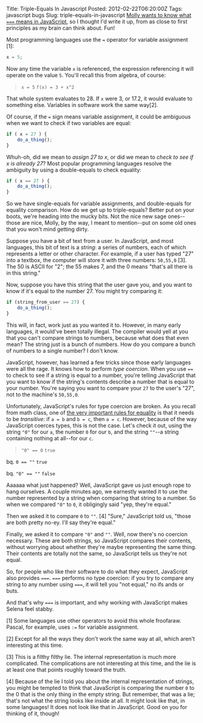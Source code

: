 Title: Triple-Equals In Javascript
Posted: 2012-02-22T06:20:00Z
Tags:
    javascript
    bugs
Slug: triple-equals-in-javascript
[Molly wants to know what `===` means in JavaScript](https://twitter.com/#!/mollyn/status/172187789637586945), so I thought I'd write it up, from as close to first principles as my brain can think about. Fun!

Most programming languages use the `=` operator for variable assignment [1]:

```  JavaScript
x = 5;
```

Now any time the variable `x` is referenced, the expression referencing it will operate on the value `5`. You'll recall this from algebra, of course:

> `x = 5`
`f(x) = 3 + x^2`

That whole system evaluates to 28. If `x` were 3, or 17.2, it would evaluate to something else. Variables in software work the same way[2].

Of course, if the `=` sign means variable assignment, it could be ambiguous when we want to check if two variables are equal:

``` JavaScript
if ( x = 27 ) {
    do_a_thing();
}
```

Whuh-oh, did we mean to _assign 27 to x_, or did we mean to _check to see if x is already 27_? Most popular programming languages resolve the ambiguity by using a double-equals to check equality:

``` JavaScript
if ( x == 27 ) {
    do_a_thing();
}
```

So we have single-equals for variable assignments, and double-equals for equality comparison. How do we get up to triple-equals? Better put on your boots, we're heading into the mucky bits. Not the nice new sage ones--those are nice, Molly, by the way, I meant to mention--put on some old ones that you won't mind getting dirty.

Suppose you have a bit of text from a user. In JavaScript, and most languages, this bit of text is a _string_: a series of numbers, each of which represents a letter or other character. For example, if a user has typed "27" into a textbox, the computer will store it with three numbers: `50,55,0` [3]. The 50 is ASCII for "2"; the 55 makes 7, and the 0 means "that's all there is in this string."

Now, suppose you have this string that the user gave you, and you want to know if it's equal to the number 27. You might try comparing it:

``` JavaScript
if (string_from_user == 27) {
    do_a_thing();
}
```

This will, in fact, work just as you wanted it to. However, in many early languages, it would've been totally illegal. The compiler would yell at you that you can't compare strings to numbers, because what does that even mean? The string just is a bunch of numbers. How do you compare a bunch of numbers to a single number? I don't know.

JavaScript, however, has learned a few tricks since those early languages were all the rage. It knows how to perform _type coercion_. When you use `==` to check to see if a string is equal to a number, you're telling JavaScript that you want to know if the string's contents describe a number that is equal to your number. You're saying you want to compare your `27` to the user's "27", not to the machine's `50,55,0`.

Unfortunately, JavaScript's rules for type coercion are broken. As you recall from math class, one of [the very important rules for equality](http://en.wikipedia.org/wiki/Equivalence_relation) is that it needs to be _transitive_: if `a = b` and `b = c`, then `a = c`. However, because of the way JavaScript coerces types, this is not the case. Let's check it out, using the string `"0"` for our `a`, the number `0` for our `b`, and the string `""`--a string containing nothing at all--for our `c`.

> `"0" == 0`
`true`

bq. `0 == ""`
`true`

bq. `"0" == ""`
`false`

Aaaaaa what just happened? Well, JavaScript gave us just enough rope to hang ourselves. A couple minutes ago, we earnestly wanted it to use the number represented by a string when comparing that string to a number. So when we compared `"0"` to `0`, it obligingly said "yep, they're equal."

Then we asked it to compare `0` to `""`. [4] "Sure," JavaScript told us, "those are both pretty no-ey. I'll say they're equal."

Finally, we asked it to compare `"0"` and `""`. Well, now there's no coercion necessary. These are both strings, so JavaScript compares their contents, without worrying about whether they're maybe representing the same thing. Their contents are totally not the same, so JavaScript tells us they're not equal.

So, for people who like their software to do what they expect, JavaScript also provides `===`. `===` performs no type coercion: if you try to compare any string to any number using `===`, it will tell you "not equal," no ifs ands or buts.

And that's why `===` is important, and why working with JavaScript makes Selena feel stabby.

[1] Some languages use other operators to avoid this whole froofaraw. Pascal, for example, uses `:=` for variable assignment.

[2] Except for all the ways they don't work the same way at all, which aren't interesting at this time.

[3] This is a filthy filthy lie. The internal representation is much more complicated. The complications are not interesting at this time, and the lie is at least one that points roughly toward the truth.

[4] Because of the lie I told you about the internal representation of strings, you might be tempted to think that JavaScript is comparing the number `0` to the 0 that is the only thing in the empty string. But remember, that was a lie; that's not what the string looks like inside at all. It might look like that, in some languages! It does not look like that in JavaScript. Good on you for thinking of it, though!
